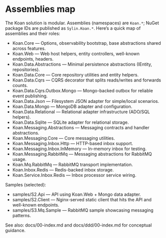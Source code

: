 # Assemblies map

The Koan solution is modular. Assemblies (namespaces) are `Koan.*`; NuGet package IDs are published as `Sylin.Koan.*`. Here’s a quick map of assemblies and their roles:

- Koan.Core — Options, observability bootstrap, base abstractions shared across features.
- Koan.Web — Web host helpers, entity controllers, well-known endpoints, headers.
- Koan.Data.Abstractions — Minimal persistence abstractions (IEntity, repositories).
- Koan.Data.Core — Core repository utilities and entity helpers.
- Koan.Data.Cqrs — CQRS decorator that splits reads/writes and forwards counts.
- Koan.Data.Cqrs.Outbox.Mongo — Mongo-backed outbox for reliable event publishing.
- Koan.Data.Json — Filesystem JSON adapter for simple/local scenarios.
- Koan.Data.Mongo — MongoDB adapter and configuration.
- Koan.Data.Relational — Relational adapter infrastructure (ADO/SQL helpers).
- Koan.Data.Sqlite — SQLite adapter for relational storage.
- Koan.Messaging.Abstractions — Messaging contracts and handler abstractions.
- Koan.Messaging.Core — Core messaging utilities.
- Koan.Messaging.Inbox.Http — HTTP-based inbox support.
- Koan.Messaging.Inbox.InMemory — In-memory inbox for testing.
- Koan.Messaging.RabbitMq — Messaging abstractions for RabbitMQ usage.
- Koan.Mq.RabbitMq — RabbitMQ transport implementation.
- Koan.Inbox.Redis — Redis-backed inbox storage.
- Koan.Service.Inbox.Redis — Inbox processor service wiring.

Samples (selected):
- samples/S2.Api — API using Koan.Web + Mongo data adapter.
- samples/S2.Client — Nginx-served static client that hits the API and well-known endpoints.
- samples/S3.Mq.Sample — RabbitMQ sample showcasing messaging patterns.

See also: docs/00-index.md and docs/ddd/00-index.md for conceptual guidance.
